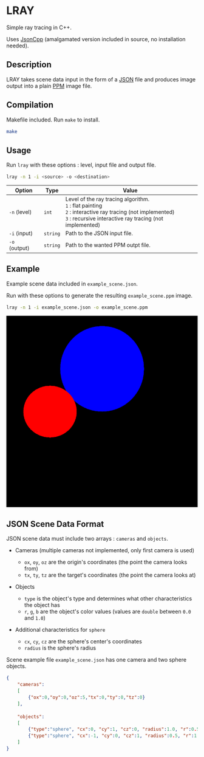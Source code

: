 # LRAY

Simple ray tracing in C++.

Uses [JsonCpp](https://github.com/open-source-parsers/jsoncpp) (amalgamated version included in source, no installation needed).

## Description

LRAY takes scene data input in the form of a [JSON](https://www.json.org/json-en.html) file and produces image output into a plain [PPM](http://netpbm.sourceforge.net/doc/ppm.html) image file.

## Compilation

Makefile included. Run `make` to install.

```bash
make
```

## Usage

Run `lray` with these options : level, input file and output file.

```bash
lray -n 1 -i <source> -o <destination>
```

| Option         | Type     | Value                                                        |
| -------------- | -------- | ------------------------------------------------------------ |
| `-n` (level)   | `int`    | Level of the ray tracing algorithm.<br />`1` : flat painting<br />`2` : interactive ray tracing (not implemented)<br />`3` : recursive interactive ray tracing (not implemented) |
| `-i` (input)   | `string` | Path to the JSON input file.                                 |
| `-o ` (output) | `string` | Path to the wanted PPM outpt file.                           |

## Example

Example scene data included in `example_scene.json`.

Run with these options to generate the resulting `example_scene.ppm` image.

```bash
lray -n 1 -i example_scene.json -o example_scene.ppm
```

![Example Result](example_scene.png)

## JSON Scene Data Format

JSON scene data must include two arrays : `cameras` and `objects`.

* Cameras (multiple cameras not implemented, only first camera is used)
  * `ox`, `oy`, `oz` are the origin's coordinates (the point the camera looks from)
  * `tx`, `ty`, `tz` are the target's coordinates (the point the camera looks at)

* Objects
  * `type` is the object's type and determines what other characteristics the object has
  * `r`, `g`, `b` are the object's color values (values are `double` between `0.0` and `1.0`)
* Additional characteristics for `sphere`
  * `cx`, `cy`, `cz` are the sphere's center's coordinates
  * `radius` is the sphere's radius

Scene example file `example_scene.json` has one camera and two sphere objects.

```json
{
	"cameras":
	[
		{"ox":0,"oy":0,"oz":5,"tx":0,"ty":0,"tz":0}
	],

	"objects":
	[
		{"type":"sphere", "cx":0, "cy":1, "cz":0, "radius":1.0, "r":0.5, "g":0.5, "b":1.0},
		{"type":"sphere", "cx":-1, "cy":0, "cz":1, "radius":0.5, "r":1.0, "g":0.5, "b":0.5}
	]
}
```

